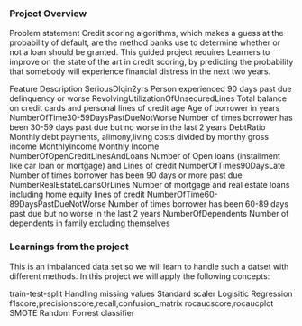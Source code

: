 ### Project Overview

 Problem statement
Credit scoring algorithms, which makes a guess at the probability of default, are the method banks use to determine whether or not a loan should be granted. This guided project requires Learners to improve on the state of the art in credit scoring, by predicting the probability that somebody will experience financial distress in the next two years.

Feature	                                                                                                        Description
SeriousDlqin2yrs	                                                                  Person experienced 90 days past due delinquency or worse
RevolvingUtilizationOfUnsecuredLines	                          Total balance on credit cards and personal lines of credit
age	                                                                                          Age of borrower in years
NumberOfTime30-59DaysPastDueNotWorse	          Number of times borrower has been 30-59 days past due but no worse in the last 2 years
DebtRatio	                                                                          Monthly debt payments, alimony,living costs divided by monthy gross income
MonthlyIncome	                                                                  Monthly Income
NumberOfOpenCreditLinesAndLoans	                          Number of Open loans (installment like car loan or mortgage) and Lines of credit
NumberOfTimes90DaysLate	                                          Number of times borrower has been 90 days or more past due
NumberRealEstateLoansOrLines	                                  Number of mortgage and real estate loans including home equity lines of credit
NumberOfTime60-89DaysPastDueNotWorse	          Number of times borrower has been 60-89 days past due but no worse in the last 2 years
NumberOfDependents	                                                  Number of dependents in family excluding themselves


### Learnings from the project

 This is an imbalanced data set so we will learn to handle such a datset with different methods. In this project we will apply the following concepts:

train-test-split
Handling missing values
Standard scaler
Logisitic Regression
f1score,precisionscore,recall,confusion_matrix
rocaucscore,rocaucplot
SMOTE
Random Forrest classifier


